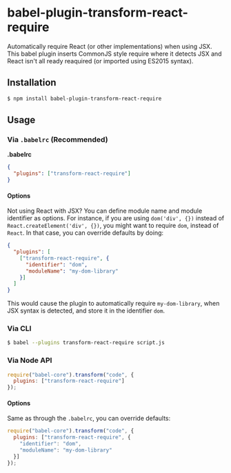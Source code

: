 # babel-plugin-transform-react-require

Automatically require React (or other implementations) when using JSX.
This babel plugin inserts CommonJS style require where it detects
JSX and React isn't all ready reaquired (or imported using ES2015 syntax).

## Installation

```sh
$ npm install babel-plugin-transform-react-require
```

## Usage

### Via `.babelrc` (Recommended)

**.babelrc**

```json
{
  "plugins": ["transform-react-require"]
}
```

#### Options

Not using React with JSX? You can define module name and module identifier
as options. For instance, if you are using `dom('div', {})` instead of
`React.createElement('div', {})`, you might want to require `dom`, instead
of `React`. In that case, you can override defaults by doing:

```json
{
  "plugins": [
    ["transform-react-require", {
      "identifier": "dom",
      "moduleName": "my-dom-library"
    }]
  ]
}
```

This would cause the plugin to automatically require `my-dom-library`,
when JSX syntax is detected, and store it in the identifier `dom`.

### Via CLI

```sh
$ babel --plugins transform-react-require script.js
```

### Via Node API

```javascript
require("babel-core").transform("code", {
  plugins: ["transform-react-require"]
});
```

#### Options

Same as through the `.babelrc`, you can override defaults:


```js
require("babel-core").transform("code", {
  plugins: ["transform-react-require", {
    "identifier": "dom",
    "moduleName": "my-dom-library"
  }]
});
```
